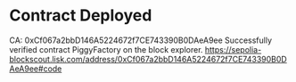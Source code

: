 # Contract Deployed

CA: 0xCf067a2bbD146A5224672f7CE743390B0DAeA9ee
Successfully verified contract PiggyFactory on the block explorer.
https://sepolia-blockscout.lisk.com/address/0xCf067a2bbD146A5224672f7CE743390B0DAeA9ee#code
